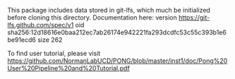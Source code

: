 This package includes data stored in git-lfs, which much be initialized before cloning this directory.
Documentation here: version https://git-lfs.github.com/spec/v1
oid sha256:12d18616e0baa212ec7ab26174e942221fa293dcdfc53c55c393b1e6be91ecd6
size 262

To find user tutorial, please visit https://github.com/NormanLabUCD/PONG/blob/master/inst1/doc/Pong%20User%20Pipeline%20and%20Tutorial.pdf
